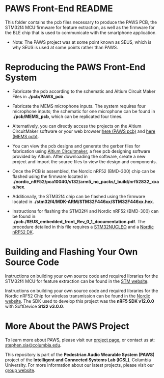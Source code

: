 # PAWS Front-End README #

This folder contains the pcb files necessary to produce the PAWS PCB, the STM32f4 MCU firmware for feature extraction, as well as the firmware for the BLE chip that is used to communicate with the smartphone application.

* Note: The PAWS project was at some point known as SEUS, which is why SEUS is used at some points rather than PAWS.

# Reproducing the PAWS Front-End System

* Fabricate the pcb according to the schematic and Altium Circuit Maker Files in **./pcb/PAWS_pcb**.
* Fabricate the MEMS microphone inputs. The system requires four microphone inputs; the schematic for one microphone can be found in **./pcb/MEMS_pcb**, which can be replicated four times.
* Alternatively, you can directly access the projects on the Altium CircuitMaker software or your web browser [here (PAWS pcb)](https://circuitmaker.com/Projects/Details/Stephen-Xia/ICSL-PS-Combined) and [here (MEMS pcb)](https://workspace.circuitmaker.com/Projects/Details/Stephen-Xia/MEMSMICV0).
* You can view the pcb designs and generate the gerber files for fabrication using [Altium Circuitmaker](https://circuitmaker.com/), a free pcb designing software provided by Altium. After downloading the software, create a new project and import the source files to view the design and components. 

* Once the PCB is assembled, the Nordic nRF52 (BMD-300) chip can be flashed using the firmware located in **./nordic_nRF52/pca10040/s132/arm5_no_packs/_build/nrf52832_xxaa.hex**.
* Additionally, the STM32f4 chip can be flashed using the firmware located in **./stm32f4/MDK-ARM/STM32F446xx/STM32F446xx.hex**.
* Instructions for flashing the STM32f4 and Nordic nRF52 (BMD-300) can be found in **./pcb./SEUS_embedded_front_Rev_0_1_documentation.pdf**. The procedure detailed in this file requires a [STM32NUCLEO](https://www.st.com/en/ecosystems/stm32-nucleo.html?querycriteria=productId=SC2003) and a [Nordic nRF52 DK](https://www.nordicsemi.com/eng/Products/Bluetooth-low-energy/nRF52-DK).

# Building and Flashing Your Own Source Code

Instructions on building your own source code and required libraries for the STM32f4 MCU for feature extraction can be found in the [STM website](https://www.st.com/en/evaluation-tools/nucleo-f446re.html).

Instructions on building your own source code and required libraries for the Nordic nRF52 Chip for wireless transmission can be found in the [Nordic website](https://infocenter.nordicsemi.com/index.jsp).
The SDK used to develop this project was the **nRF5 SDK v12.0.0** with SoftDevice **S132 v3.0.0**.

# More About the PAWS Project
To learn more about PAWS, please visit our [project page](http://icsl.ee.columbia.edu/projects/seus), or contact us at: [stephen.xia@columbia.edu](stephen.xia@columbia.edu). 	 
	
This repository is part of the **Pedestrian Audio Wearable System (PAWS)** project of the **Intelligent and Connected Systems Lab (ICSL)**, Columbia University.
For more information about our latest projects, please visit our [group website](http://icsl.ee.columbia.edu).